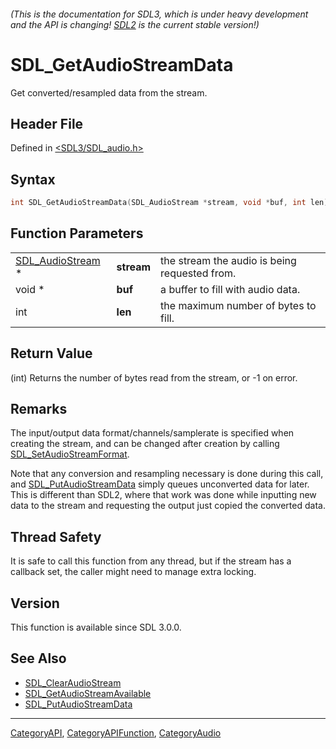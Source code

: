 ###### (This is the documentation for SDL3, which is under heavy development and the API is changing! [SDL2](https://wiki.libsdl.org/SDL2/) is the current stable version!)
# SDL_GetAudioStreamData

Get converted/resampled data from the stream.

## Header File

Defined in [<SDL3/SDL_audio.h>](https://github.com/libsdl-org/SDL/blob/main/include/SDL3/SDL_audio.h)

## Syntax

```c
int SDL_GetAudioStreamData(SDL_AudioStream *stream, void *buf, int len);
```

## Function Parameters

|                                      |            |                                               |
| ------------------------------------ | ---------- | --------------------------------------------- |
| [SDL_AudioStream](SDL_AudioStream) * | **stream** | the stream the audio is being requested from. |
| void *                               | **buf**    | a buffer to fill with audio data.             |
| int                                  | **len**    | the maximum number of bytes to fill.          |

## Return Value

(int) Returns the number of bytes read from the stream, or -1 on error.

## Remarks

The input/output data format/channels/samplerate is specified when creating
the stream, and can be changed after creation by calling
[SDL_SetAudioStreamFormat](SDL_SetAudioStreamFormat).

Note that any conversion and resampling necessary is done during this call,
and [SDL_PutAudioStreamData](SDL_PutAudioStreamData) simply queues
unconverted data for later. This is different than SDL2, where that work
was done while inputting new data to the stream and requesting the output
just copied the converted data.

## Thread Safety

It is safe to call this function from any thread, but if the stream has a
callback set, the caller might need to manage extra locking.

## Version

This function is available since SDL 3.0.0.

## See Also

- [SDL_ClearAudioStream](SDL_ClearAudioStream)
- [SDL_GetAudioStreamAvailable](SDL_GetAudioStreamAvailable)
- [SDL_PutAudioStreamData](SDL_PutAudioStreamData)

----
[CategoryAPI](CategoryAPI), [CategoryAPIFunction](CategoryAPIFunction), [CategoryAudio](CategoryAudio)


